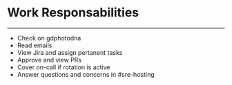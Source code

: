 # Work Responsabilities
---

- Check on gdphotodna
- Read emails
- View Jira and assign pertanent tasks
- Approve and view PRs
- Cover on-call if rotation is active
- Answer questions and concerns in #sre-hosting
